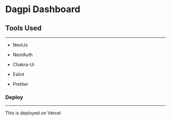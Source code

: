 # Dagpi Dashboard

## Tools Used

---

-   NextJs

-   NextAuth

-   Chakra-Ui

-   Eslint

-   Prettier

### Deploy

---

This is deployed on Vercel
